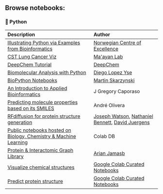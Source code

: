 ## Browse notebooks:

### :snake: Python

| Description  | Author |
| :--- | :--- |
| [Illustrating Python via Examples from Bioinformatics](http://hplgit.github.io/bioinf-py/doc/pub/html/index.html) | [Norwegian Centre of Excellence](http://cbc.simula.no/pub/)
| [CST Lung Cancer Viz](https://github.com/MaayanLab/CST_Lung_Cancer_Viz/tree/master/) | [Ma'ayan Lab](https://labs.icahn.mssm.edu/maayanlab/)
| [DeepChem Tutorial](https://github.com/deepchem/deepchem/tree/master/examples/tutorials) | [DeepChem](https://github.com/deepchem)
| [Biomolecular Analysis with Python](Molecular%20Analysis%20with%20Python.ipynb)  | [Diego Lopez Yse](https://github.com/dlopezyse)
| [BioPython Notebooks](https://github.com/vkh16/python_course/tree/ac4bbead049201b8533d5c012ef3809b8281c320/13_Biopython/biopython-notebook/notebooks) | [Martin Skarzynski](https://github.com/marskar)
| [An Introduction to Applied Bioinformatics](http://readiab.org/introduction.html) | J Gregory Caporaso
| [Predicting molecule properties based on its SMILES](https://www.kaggle.com/code/rmonge/predicting-molecule-properties-based-on-its-smiles) | André Olivera
| [RFdiffusion for protein structure generation](https://colab.research.google.com/github/sokrypton/ColabDesign/blob/v1.1.1/rf/examples/diffusion.ipynb#scrollTo=tSgCPxIZ1T_A) | [Joseph Watson](https://github.com/joewatchwell), [Nathaniel Bennett](https://github.com/nrbennet), [David Juergens](https://github.com/davidcjuergens)
| [Public notebooks hosted on Biology, Chemistry & Machine Learning](https://colab-db.github.io/) | Colab DB
| [Protein & Interactomic Graph Library](https://github.com/a-r-j/graphein) | [Arian Jamasb](https://github.com/a-r-j)
| [Visualize chemical structures](https://colab.research.google.com/github/vinayak2019/python_quantum_chemistry_introductory/blob/main/Input_structure_for_QC_calculations.ipynb) | [Google Colab Curated Notebooks](https://colab.google/notebooks/)
| [Predict protein structure](https://colab.research.google.com/github/deepmind/alphafold/blob/master/notebooks/AlphaFold.ipynb) | [Google Colab Curated Notebooks](https://colab.google/notebooks/)

